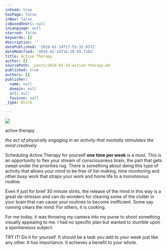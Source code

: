 ```yaml
---
inFeed: true
hasPage: false
inNav: false
isBasedOnUrl: null
inLanguage: null
starred: false
keywords: []
description: ''
datePublished: '2016-01-14T17:55:32.057Z'
dateModified: '2016-01-14T16:28:59.716Z'
title: Active Therapy
author: []
sourcePath: _posts/2016-01-14-active-therapy.md
published: true
authors: []
publisher:
  name: null
  domain: null
  url: null
  favicon: null
_type: Blurb

---
```

![](https://the-grid-user-content.s3-us-west-2.amazonaws.com/440ac702-64cb-4a77-94e9-1ee9cbce6a07.jpg)

active therapy

_the act of physically engaging in an activity that mentally stimulates the mind creatively_

Scheduling Active Therapy for yourself **one time per week** is a must. This is an opportunity to flex your stream of consciousness brain, the part that gets swept under the priorities rug. There is something about doing this type of activity that allows your mind to be free of list-making, time monitoring and other busy work that straps your work and home life to a monotonous routine. 

Even if just for brief 30 minute stints, the release of the mind in this way is a great de-stressor and can do wonders for clearing some of the clutter in your brain that can cause your routines to become inefficient. Some say running clears the mind. For others, it is cooking. 

For me today, it was throwing my camera into my purse to shoot something visually appealing to me. I had no specific plan but wanted to stumble upon a spontaneous subject. 

TRY IT! Do it for yourself. It should be a task you add to your week just like any other. It has importance. It achieves a benefit to your whole.